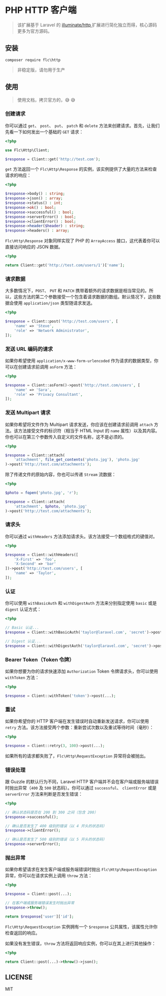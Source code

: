 # PHP HTTP 客户端

> 该扩展基于 Laravel 的 [illuminate/http ](https://github.com/illuminate/http) 扩展进行简化独立而得，核心源码更多为官方源码。

## 安装

```
composer require flc\http
```

> 非稳定版，请勿用于生产

## 使用

> 使用文档，拷贝官方的，:sweat_smile: :sweat_smile:

### 创建请求

你可以通过 `get`、 `post`、 `put`、 `patch` 和 `delete` 方法来创建请求。首先，让我们先看一下如何发出一个基础的 `GET` 请求：

```php
<?php

use Flc\Http\Client;

$response = Client::get('http://test.com');
```

`get` 方法返回一个 `Flc\Http\Response` 的实例，该实例提供了大量的方法来检查请求的响应：

```php
<?php

$response->body() : string;
$response->json() : array;
$response->status() : int;
$response->ok() : bool;
$response->successful() : bool;
$response->serverError() : bool;
$response->clientError() : bool;
$response->header($header) : string;
$response->headers() : array;
```

`Flc\Http\Response` 对象同样实现了 PHP 的 `ArrayAccess` 接口，这代表着你可以直接访问响应的 JSON 数据。

```php
<?php

return Client::get('http://test.com/users/1')['name'];
```

### 请求数据

大多数情况下，`POST`、 `PUT` 和 `PATCH` 携带着额外的请求数据是相当常见的。所以，这些方法的第二个参数接受一个包含着请求数据的数组。默认情况下，这些数据会使用 `application/json` 类型随请求发送。

```php
<?php

$response = Client::post('http://test.com/users', [
    'name' => 'Steve',
    'role' => 'Network Administrator',
]);
```

### 发送 URL 编码的请求

如果你希望使用 `application/x-www-form-urlencoded` 作为请求的数据类型，你可以在创建请求前调用 `asForm` 方法：

```php
<?php

$response = Client::asForm()->post('http://test.com/users', [
    'name' => 'Sara',
    'role' => 'Privacy Consultant',
]);
```

### 发送 Multipart 请求

如果你希望将文件作为 Multipart 请求发送，你应该在创建请求前调用 `attach` 方法。该方法接受文件的标识符（相当于 HTML Input 的 `name` 属性）以及其内容。你也可以在第三个参数传入自定义的文件名称，这不是必须的。

```php
<?php

$response = Client::attach(
    'attachment', file_get_contents('photo.jpg'), 'photo.jpg'
)->post('http://test.com/attachments');
```

除了传递文件的原始内容，你也可以传递 `Stream` 流数据：

```php
<?php

$photo = fopen('photo.jpg', 'r');

$response = Client::attach(
    'attachment', $photo, 'photo.jpg'
)->post('http://test.com/attachments');
```

### 请求头

你可以通过 `withHeaders` 方法添加请求头。该方法接受一个数组格式的键值对。

```php
<?php

$response = Client::withHeaders([
    'X-First' => 'foo',
    'X-Second' => 'bar'
])->post('http://test.com/users', [
    'name' => 'Taylor',
]);
```

### 认证

你可以使用 `withBasicAuth` 和 `withDigestAuth` 方法来分别指定使用 `basic` 或是 `digest` 认证方式：

```php
<?php

// Basic 认证...
$response = Client::withBasicAuth('taylor@laravel.com', 'secret')->post(...);

// Digest 认证...
$response = Client::withDigestAuth('taylor@laravel.com', 'secret')->post(...);
```

### Bearer Token（Token 令牌）

如果你想要为你的请求快速添加 `Authorization` Token 令牌请求头，你可以使用 `withToken` 方法：

```php
<?php

$response = Client::withToken('token')->post(...);
```

### 重试

如果你希望你的 HTTP 客户端在发生错误时自动重新发送请求，你可以使用 `retry` 方法。该方法接受两个参数：重新尝试次数以及重试等待时间（毫秒）：

```php
<?php

$response = Client::retry(3, 100)->post(...);
```

如果所有的请求都失败了，`Flc\Http\RequestException` 异常将会被抛出。

### 错误处理

跟 Guzzle 的默认行为不同，Laravel HTTP 客户端并不会在客户端或服务端错误时抛出异常（`400` 及 `500` 状态码）。你可以通过 `successful`、 `clientError` 或是 `serverError` 方法来判断是否发生错误：

```php
<?php

// 确认状态码是否在 200 到 300 之间（包含 200）
$response->successful();

// 确认是否发生了 400 级别的错误（以 4 开头的状态码）
$response->clientError();

// 确认是否发生了 500 级别的错误（以 5 开头的状态码）
$response->serverError();
```

### 抛出异常

如果你希望请求在发生客户端或服务端错误时抛出 `Flc\Http\RequestException` 异常，你可以在请求实例上调用 `throw` 方法：

```php
<?php

$response = Client::post(...);

// 在客户端或服务端错误发生时抛出异常
$response->throw();

return $response['user']['id'];
```

`Flc\Http\RequestException` 实例拥有一个 `$response` 公共属性，该属性允许你检查返回的响应。

如果没有发生错误，`throw` 方法将返回响应实例，你可以在其上进行其他操作：

```php
<?php

return Client::post(...)->throw()->json();
```

## LICENSE

MIT
